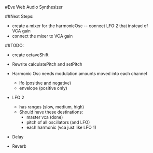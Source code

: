 #Eve Web Audio Synthesizer

##Next Steps:
* create a mixer for the harmonicOsc -- connect LFO 2 that instead of VCA gain
* connect the mixer to VCA gain


##TODO:
* create octaveShift
* Rewrite calculatePitch and setPitch

* Harmonic Osc needs modulation amounts moved into each channel
  * lfo (positive and negative)
  * envelope (positive only)
* LFO 2
  * has ranges (slow, medium, high)
  * Should have these destinations:
    * master vca (done)
    * pitch of all oscillators (and LFO)
    * each harmonic (vca just like LFO 1)

* Delay

* Reverb
